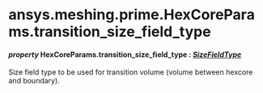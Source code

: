 # ansys.meshing.prime.HexCoreParams.transition_size_field_type

<a id="ansys.meshing.prime.HexCoreParams.transition_size_field_type"></a>

#### *property* HexCoreParams.transition_size_field_type *: [SizeFieldType](ansys.meshing.prime.SizeFieldType.md#ansys.meshing.prime.SizeFieldType)*

Size field type to be used for transition volume (volume between hexcore and boundary).

<!-- !! processed by numpydoc !! -->
